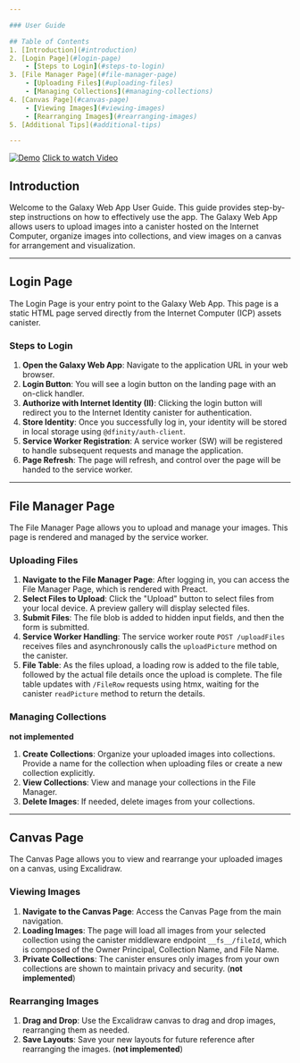 ```yaml
---

### User Guide

## Table of Contents
1. [Introduction](#introduction)
2. [Login Page](#login-page)
    - [Steps to Login](#steps-to-login)
3. [File Manager Page](#file-manager-page)
    - [Uploading Files](#uploading-files)
    - [Managing Collections](#managing-collections)
4. [Canvas Page](#canvas-page)
    - [Viewing Images](#viewing-images)
    - [Rearranging Images](#rearranging-images)
5. [Additional Tips](#additional-tips)

---
```


[![Demo](http://img.youtube.com/vi/vL4PBYuxgDA/0.jpg)](http://www.youtube.com/watch?v=vL4PBYuxgDA "Galaxy IC Demo")
[Click to watch Video](http://www.youtube.com/watch?v=vL4PBYuxgDA)

## Introduction

Welcome to the Galaxy Web App User Guide. This guide provides step-by-step instructions on how to effectively use the app. The Galaxy Web App allows users to upload images into a canister hosted on the Internet Computer, organize images into collections, and view images on a canvas for arrangement and visualization.

---

## Login Page

The Login Page is your entry point to the Galaxy Web App. This page is a static HTML page served directly from the Internet Computer (ICP) assets canister.

### Steps to Login

1. **Open the Galaxy Web App**: Navigate to the application URL in your web browser.
2. **Login Button**: You will see a login button on the landing page with an on-click handler.
3. **Authorize with Internet Identity (II)**: Clicking the login button will redirect you to the Internet Identity canister for authentication.
4. **Store Identity**: Once you successfully log in, your identity will be stored in local storage using `@dfinity/auth-client`.
5. **Service Worker Registration**: A service worker (SW) will be registered to handle subsequent requests and manage the application.
6. **Page Refresh**: The page will refresh, and control over the page will be handed to the service worker.

---

## File Manager Page

The File Manager Page allows you to upload and manage your images. This page is rendered and managed by the service worker.

### Uploading Files

1. **Navigate to the File Manager Page**: After logging in, you can access the File Manager Page, which is rendered with Preact.
2. **Select Files to Upload**: Click the "Upload" button to select files from your local device. A preview gallery will display selected files.
3. **Submit Files**: The file blob is added to hidden input fields, and then the form is submitted.
4. **Service Worker Handling**: The service worker route `POST /uploadFiles` receives files and asynchronously calls the `uploadPicture` method on the canister.
5. **File Table**: As the files upload, a loading row is added to the file table, followed by the actual file details once the upload is complete. The file table updates with `/FileRow` requests using htmx, waiting for the canister `readPicture` method to return the details.

### Managing Collections

**not implemented**

1. **Create Collections**: Organize your uploaded images into collections. Provide a name for the collection when uploading files or create a new collection explicitly.
2. **View Collections**: View and manage your collections in the File Manager.
3. **Delete Images**: If needed, delete images from your collections.

---

## Canvas Page

The Canvas Page allows you to view and rearrange your uploaded images on a canvas, using Excalidraw.

### Viewing Images

1. **Navigate to the Canvas Page**: Access the Canvas Page from the main navigation.
2. **Loading Images**: The page will load all images from your selected collection using the canister middleware endpoint `__fs__/fileId`, which is composed of the Owner Principal, Collection Name, and File Name.
3. **Private Collections**: The canister ensures only images from your own collections are shown to maintain privacy and security. (**not implemented**)

### Rearranging Images

1. **Drag and Drop**: Use the Excalidraw canvas to drag and drop images, rearranging them as needed.
2. **Save Layouts**: Save your new layouts for future reference after rearranging the images. (**not implemented**)
